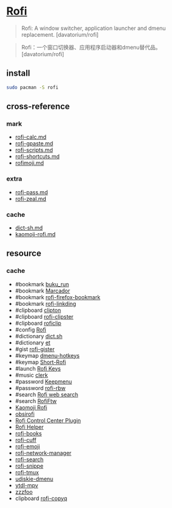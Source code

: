 # [Rofi](https://github.com/davatorium/rofi)

> Rofi: A window switcher, application launcher and dmenu replacement. [davatorium/rofi]

> Rofi：一个窗口切换器、应用程序启动器和dmenu替代品。 [davatorium/rofi]

## install

```sh
sudo pacman -S rofi
```

## cross-reference

### mark

- [rofi-calc.md](/opt/_arch/rofi/rofi-calc.md)
- [rofi-gpaste.md](/opt/_arch/rofi/rofi-gpaste.md)
- [rofi-scripts.md](/opt/_arch/rofi/rofi-scripts.md)
- [rofi-shortcuts.md](/opt/_arch/rofi/rofi-shortcuts.md)
- [rofimoji.md](/opt/_arch/rofi/rofimoji.md)

### extra

- [rofi-pass.md](/opt/_arch/rofi/rofi-pass.md)
- [rofi-zeal.md](/opt/_arch/rofi/rofi-zeal.md)

### cache

- [dict-sh.md](/opt/_arch/rofi/dict-sh.md)
- [kaomoji-rofi.md](/opt/_arch/rofi/kaomoji-rofi.md)

## resource

### cache

- #bookmark [buku_run](https://github.com/carnager/buku_run)
- #bookmark [Marcador](https://github.com/joajfreitas/marcador)
- #bookmark [rofi-firefox-bookmark](https://github.com/MusicalArtist12/rofi-firefox-bookmark)
- #bookmark [rofi-linkding](https://github.com/merdely/rofi-linkding)
- #clipboard [clipton](https://github.com/madprops/clipton)
- #clipboard [rofi-clipster](https://github.com/fdw/rofi-clipster)
- #clipboard [roficlip](https://github.com/gilbertw1/roficlip)
- #config [Rofi](https://github.com/adi1090x/rofi)
- #dictionary [dict.sh](https://gist.github.com/Amooti73/9dac66ffee26f93baf211ab8c05949cd)
- #dictionary [et](https://github.com/PlankCipher/et)
- #gist [rofi-gister](https://github.com/hwangeug/rofi-gister)
- #keymap [dmenu-hotkeys](https://github.com/maledorak/dmenu-hotkeys)
- #keymap [Short-Rofi](https://codeberg.org/Andranux/Short-Rofi)
- #launch [Rofi Keys](https://github.com/wwwehr/rofi-keys)
- #music [clerk](https://github.com/carnager/clerk)
- #password [Keepmenu](https://github.com/firecat53/keepmenu)
- #password [rofi-rbw](https://github.com/fdw/rofi-rbw)
- #search [Rofi web search](https://github.com/GilOliveira/rofi-web-search)
- #search [RofiFtw](https://github.com/BelkaDev/RofiFtw)
- [Kaomoji Rofi](https://gitlab.com/ceda_ei/kaomoji-rofi)
- [obsirofi](https://github.com/natrium404/obsirofi)
- [Rofi Control Center Plugin](https://github.com/bertdida/rofi-control-center)
- [Rofi Helper](https://github.com/digitalsignalperson/obsidian-rofi-helper)
- [rofi-books](https://github.com/giomatfois62/rofi-books)
- [rofi-cuff](https://github.com/loiccoyle/rofi-cuff)
- [rofi-emoji](https://github.com/Mange/rofi-emoji)
- [rofi-network-manager](https://github.com/P3rf/rofi-network-manager)
- [rofi-search](https://github.com/fogine/rofi-search)
- [rofi-snippe](https://github.com/tkancf/rofi-snippet)
- [rofi-tmux](https://github.com/viniarck/rofi-tmux)
- [udiskie-dmenu](https://github.com/fogine/udiskie-dmenu)
- [ytdl-mpv](https://github.com/andros21/ytdl-mpv)
- [zzzfoo](https://github.com/andersju/zzzfoo)
- clipboard [rofi-copyq](https://github.com/cjbassi/rofi-copyq)
